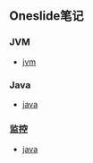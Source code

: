 ## Oneslide笔记


### JVM

- [jvm](/easy-interview/jvm)


### Java

- [java](/easy-interview/java)

### 监控

- [java](/easy-interview/monitor)